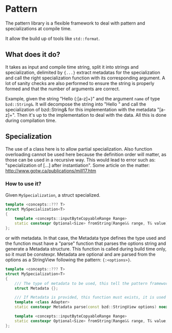 # Pattern

The pattern library is a flexible framework to deal with pattern and specializations at compile time.

It allow the build up of tools like `std::format`.

## What does it do?

It takes as input and compile time string, split it into strings and specialization, delimited by `{...}`
extract metadatas for the specialization and call the right specialization function with its corresponding
argument.
A lot of sanity checks are also performed to ensure the string is properly formed and that the number
of arguments are correct.

Example, given the string "Hello {:[a-z]+}" and the argument `name` of type `bzd::String&`.
It will decompose the string into "Hello " and call the specialization of bzd::String& for this implementation
with the metadata "[a-z]+".
Then it's up to the implementation to deal with the data. All this is done during compilation time.

## Specialization

The use of a class here is to allow partial specialization.
Also function overloading cannot be used here because the definition order will matter,
as those can be used in a recursive way. This would lead to error such as:
"specialization of [...] after instantiation".
Some article on the matter: http://www.gotw.ca/publications/mill17.htm

### How to use it?

Given `MySpecialization`, a struct specialized.

```c++
template <concepts::??? T>
struct MySpecialization<T>
{
    template <concepts::inputByteCopyableRange Range>
    static constexpr Optional<Size> fromString(Range&& range, T& value) noexcept { ... }
};
```

or with metadata. In that case, the Metadata type defines the type used and the function must have a "parse" function
that parses the options string and generate a Metadata structure. This function is called during build time only, so
it must be constexpr. Metadata are optional and are parsed from the options as a StringView following the pattern: `{:<options>}`.

```c++
template <concepts::??? T>
struct MySpecialization<T>
{
    /// The type of metadata to be used, this tell the pattern framework that this specialization is using custom metadata.
    struct Metadata {};

    /// If Metadata is provided, this function must exists, it is used to convert at compile time the options into metadata.
    template <class Adapter>
    static constexpr Metadata parse(const bzd::StringView options) noexcept { ... }

    template <concepts::inputByteCopyableRange Range>
    static constexpr Optional<Size> fromString(Range&& range, T& value, const Metadata metadata = Metadata{}) noexcept { ... }
};
```
